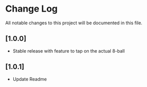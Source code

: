 
# Change Log
All notable changes to this project will be documented in this file.

## [1.0.0]
 
- Stable release with feature to tap on the actual 8-ball

## [1.0.1]
 
- Update Readme